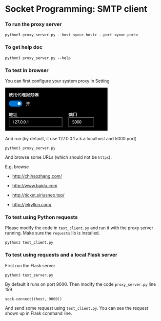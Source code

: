 # Socket Programming: SMTP client

### To run the proxy server

```
python3 proxy_server.py --host <your-host> --port <your-port>
```



### To get help doc

```
python3 proxy_server.py --help
```



### To test in browser

You can first configure your system proxy in Setting

![](test_pic/pic1.png)

And run (by default, it use 127.0.0.1 a.k.a localhost and 5000 port)

```
python3 proxy_server.py
```

And browse some URLs (which should not be `https`). 

E.g. browse

- http://chihaozhang.com/

- http://www.baidu.com
- http://ticket.siriusneo.top/
- http://jekyllcn.com/



### To test using Python requests

Please modify the code in `test_client.py` and run it with the proxy server running. Make sure the `requests` lib is installed.

```
python3 test_client.py
```



### To test using requests and a local Flask server

First run the Flask server

```
python3 test_server.py
```

By default it runs on port 9000. Then modify the code `proxy_server.py` line 159 

```
sock.connect((host, 9000))
```

And send some request using `test_client.py`. You can see the request shown up in Flask command line.